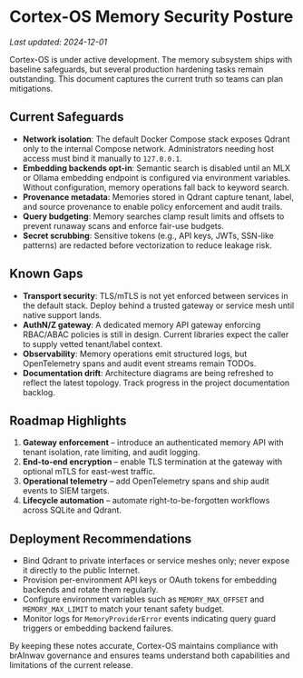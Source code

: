 # Cortex-OS Memory Security Posture

_Last updated: 2024-12-01_

Cortex-OS is under active development. The memory subsystem ships with baseline safeguards, but several production hardening tasks remain outstanding. This document captures the current truth so teams can plan mitigations.

## Current Safeguards

- **Network isolation**: The default Docker Compose stack exposes Qdrant only to the internal Compose network. Administrators needing host access must bind it manually to `127.0.0.1`.
- **Embedding backends opt-in**: Semantic search is disabled until an MLX or Ollama embedding endpoint is configured via environment variables. Without configuration, memory operations fall back to keyword search.
- **Provenance metadata**: Memories stored in Qdrant capture tenant, label, and source provenance to enable policy enforcement and audit trails.
- **Query budgeting**: Memory searches clamp result limits and offsets to prevent runaway scans and enforce fair-use budgets.
- **Secret scrubbing**: Sensitive tokens (e.g., API keys, JWTs, SSN-like patterns) are redacted before vectorization to reduce leakage risk.

## Known Gaps

- **Transport security**: TLS/mTLS is not yet enforced between services in the default stack. Deploy behind a trusted gateway or service mesh until native support lands.
- **AuthN/Z gateway**: A dedicated memory API gateway enforcing RBAC/ABAC policies is still in design. Current libraries expect the caller to supply vetted tenant/label context.
- **Observability**: Memory operations emit structured logs, but OpenTelemetry spans and audit event streams remain TODOs.
- **Documentation drift**: Architecture diagrams are being refreshed to reflect the latest topology. Track progress in the project documentation backlog.

## Roadmap Highlights

1. **Gateway enforcement** – introduce an authenticated memory API with tenant isolation, rate limiting, and audit logging.
2. **End-to-end encryption** – enable TLS termination at the gateway with optional mTLS for east-west traffic.
3. **Operational telemetry** – add OpenTelemetry spans and ship audit events to SIEM targets.
4. **Lifecycle automation** – automate right-to-be-forgotten workflows across SQLite and Qdrant.

## Deployment Recommendations

- Bind Qdrant to private interfaces or service meshes only; never expose it directly to the public Internet.
- Provision per-environment API keys or OAuth tokens for embedding backends and rotate them regularly.
- Configure environment variables such as `MEMORY_MAX_OFFSET` and `MEMORY_MAX_LIMIT` to match your tenant safety budget.
- Monitor logs for `MemoryProviderError` events indicating query guard triggers or embedding backend failures.

By keeping these notes accurate, Cortex-OS maintains compliance with brAInwav governance and ensures teams understand both capabilities and limitations of the current release.

